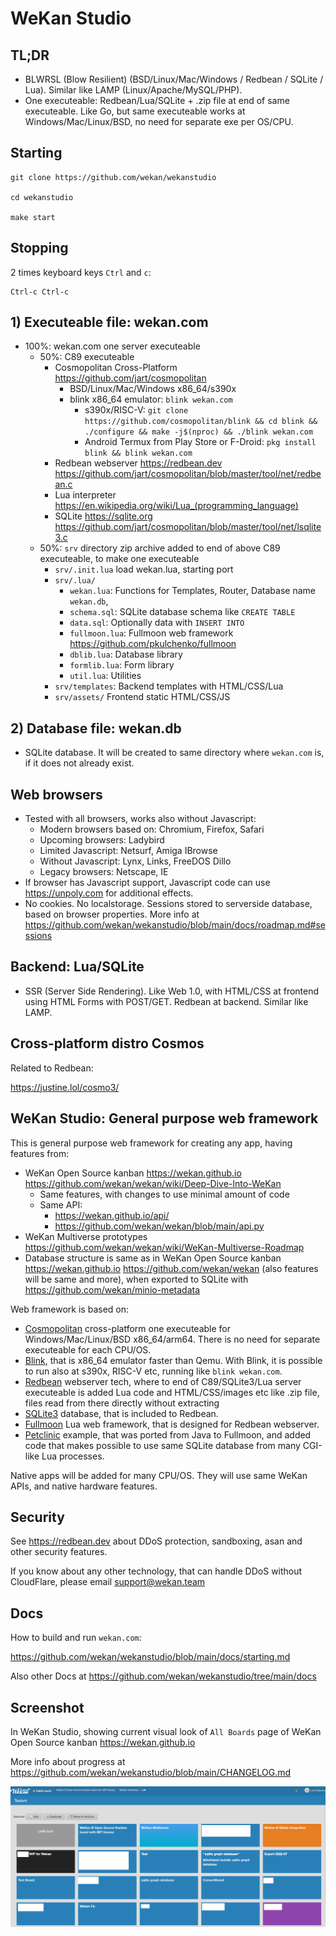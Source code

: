 # WeKan Studio


## TL;DR

- BLWRSL (Blow Resilient) (BSD/Linux/Mac/Windows / Redbean / SQLite / Lua). Similar like LAMP (Linux/Apache/MySQL/PHP).
- One executeable: Redbean/Lua/SQLite + .zip file at end of same executeable. Like Go, but same executeable works at Windows/Mac/Linux/BSD, no need for separate exe per OS/CPU.

## Starting

```
git clone https://github.com/wekan/wekanstudio

cd wekanstudio

make start
```

## Stopping

2 times keyboard keys `Ctrl` and `c`:

```
Ctrl-c Ctrl-c
```

## 1) Executeable file: wekan.com

- 100%: wekan.com one server executeable
  - 50%: C89 executeable
    - Cosmopolitan Cross-Platform https://github.com/jart/cosmopolitan
      - BSD/Linux/Mac/Windows x86_64/s390x
      - blink x86_64 emulator: `blink wekan.com`
        - s390x/RISC-V: `git clone https://github.com/cosmopolitan/blink && cd blink && ./configure && make -j$(nproc) && ./blink wekan.com`
        - Android Termux from Play Store or F-Droid: `pkg install blink && blink wekan.com`
    - Redbean webserver https://redbean.dev https://github.com/jart/cosmopolitan/blob/master/tool/net/redbean.c
    - Lua interpreter https://en.wikipedia.org/wiki/Lua_(programming_language)
    - SQLite https://sqlite.org https://github.com/jart/cosmopolitan/blob/master/tool/net/lsqlite3.c
  - 50%: `srv` directory zip archive added to end of above C89 executeable, to make one executeable
    - `srv/.init.lua` load wekan.lua, starting port
    - `srv/.lua/`
      - `wekan.lua`: Functions for Templates, Router, Database name `wekan.db`, 
      - `schema.sql`: SQLite database schema like `CREATE TABLE`
      - `data.sql`: Optionally data with `INSERT INTO`
      - `fullmoon.lua`: Fullmoon web framework https://github.com/pkulchenko/fullmoon
      - `dblib.lua`: Database library 
      - `formlib.lua`: Form library
      - `util.lua`: Utilities
    - `srv/templates`: Backend templates with HTML/CSS/Lua
    - `srv/assets/` Frontend static HTML/CSS/JS

## 2) Database file: wekan.db

- SQLite database. It will be created to same directory where `wekan.com` is, if it does not already exist.

## Web browsers

- Tested with all browsers, works also without Javascript:
  - Modern browsers based on: Chromium, Firefox, Safari
  - Upcoming browsers: Ladybird
  - Limited Javascript: Netsurf, Amiga IBrowse
  - Without Javascript: Lynx, Links, FreeDOS Dillo
  - Legacy browsers: Netscape, IE
- If browser has Javascript support, Javascript code can use https://unpoly.com for additional effects.
- No cookies. No localstorage. Sessions stored to serverside database, based on browser properties. More info at https://github.com/wekan/wekanstudio/blob/main/docs/roadmap.md#sessions

## Backend: Lua/SQLite

- SSR (Server Side Rendering). Like Web 1.0, with HTML/CSS at frontend using HTML Forms with POST/GET. Redbean at backend. Similar like LAMP.

## Cross-platform distro Cosmos

Related to Redbean:

https://justine.lol/cosmo3/

## WeKan Studio: General purpose web framework

This is general purpose web framework for creating any app, having features from:

- WeKan Open Source kanban https://wekan.github.io https://github.com/wekan/wekan/wiki/Deep-Dive-Into-WeKan
  - Same features, with changes to use minimal amount of code
  - Same API:
    - https://wekan.github.io/api/ 
    - https://github.com/wekan/wekan/blob/main/api.py
- WeKan Multiverse prototypes https://github.com/wekan/wekan/wiki/WeKan-Multiverse-Roadmap
- Database structure is same as in WeKan Open Source kanban https://wekan.github.io https://github.com/wekan/wekan (also features will be same and more),
  when exported to SQLite with https://github.com/wekan/minio-metadata

Web framework is based on:

- [Cosmopolitan](https://github.com/jart/cosmopolitan) cross-platform one executeable for Windows/Mac/Linux/BSD x86_64/arm64. There is no need for separate executeable for each CPU/OS.
- [Blink](https://github.com/jart/blink), that is x86_64 emulator faster than Qemu. With Blink, it is possible to run also at s390x, RISC-V etc, running like `blink wekan.com`.
- [Redbean](https://redbean.dev) webserver tech, where to end of C89/SQLite3/Lua server executeable is added Lua code and HTML/CSS/images etc like .zip file, files read from there directly without extracting
- [SQLite3](https://sqlite.org) database, that is included to Redbean.
- [Fullmoon](https://github.com/pkulchenko/fullmoon) Lua web framework, that is designed for Redbean webserver.
- [Petclinic](https://github.com/xet7/pet) example, that was ported from Java to Fullmoon, and added code that makes possible to use same SQLite database from many CGI-like Lua processes.

Native apps will be added for many CPU/OS. They will use same WeKan APIs, and native hardware features.

## Security

See https://redbean.dev about DDoS protection, sandboxing, asan and other security features.

If you know about any other technology, that can handle DDoS without CloudFlare, please email support@wekan.team

## Docs

How to build and run `wekan.com`:

https://github.com/wekan/wekanstudio/blob/main/docs/starting.md

Also other Docs at https://github.com/wekan/wekanstudio/tree/main/docs

## Screenshot

In WeKan Studio, showing current visual look of `All Boards` page of WeKan Open Source kanban https://wekan.github.io

More info about progress at https://github.com/wekan/wekanstudio/blob/main/CHANGELOG.md

![screenshot](screenshot.png)
